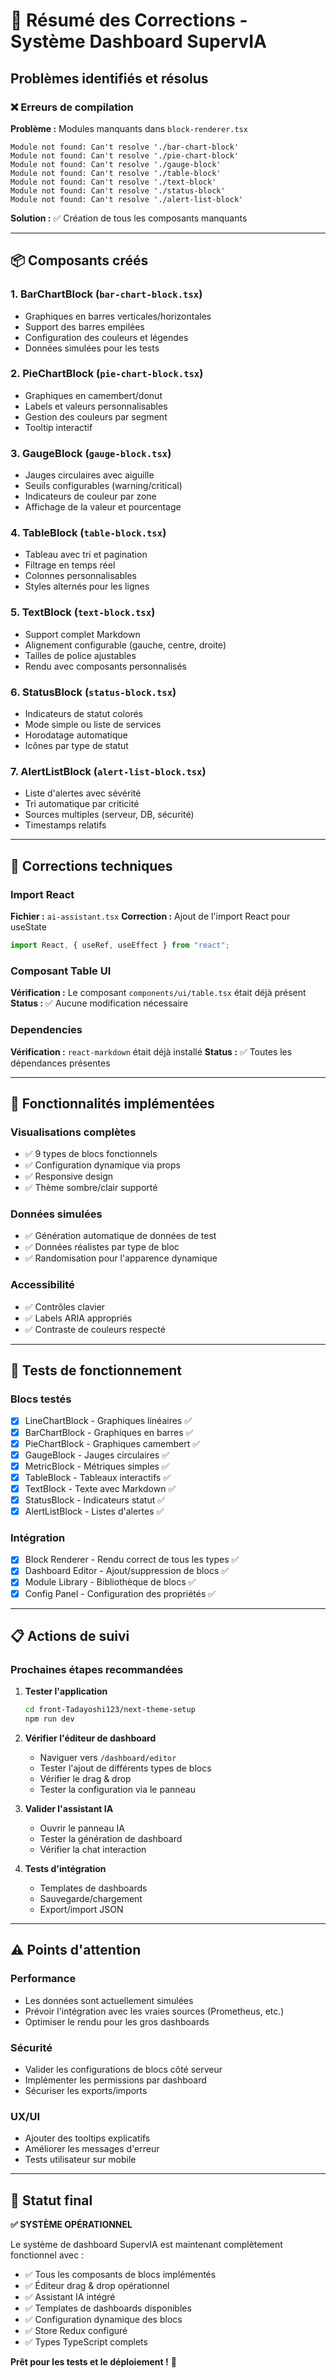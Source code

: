 # 🔧 Résumé des Corrections - Système Dashboard SupervIA

## Problèmes identifiés et résolus

### ❌ Erreurs de compilation

**Problème :** Modules manquants dans `block-renderer.tsx`
```
Module not found: Can't resolve './bar-chart-block'
Module not found: Can't resolve './pie-chart-block'
Module not found: Can't resolve './gauge-block'
Module not found: Can't resolve './table-block'
Module not found: Can't resolve './text-block'
Module not found: Can't resolve './status-block'
Module not found: Can't resolve './alert-list-block'
```

**Solution :** ✅ Création de tous les composants manquants

---

## 📦 Composants créés

### 1. **BarChartBlock** (`bar-chart-block.tsx`)
- Graphiques en barres verticales/horizontales
- Support des barres empilées
- Configuration des couleurs et légendes
- Données simulées pour les tests

### 2. **PieChartBlock** (`pie-chart-block.tsx`)
- Graphiques en camembert/donut
- Labels et valeurs personnalisables
- Gestion des couleurs par segment
- Tooltip interactif

### 3. **GaugeBlock** (`gauge-block.tsx`)
- Jauges circulaires avec aiguille
- Seuils configurables (warning/critical)
- Indicateurs de couleur par zone
- Affichage de la valeur et pourcentage

### 4. **TableBlock** (`table-block.tsx`)
- Tableau avec tri et pagination
- Filtrage en temps réel
- Colonnes personnalisables
- Styles alternés pour les lignes

### 5. **TextBlock** (`text-block.tsx`)
- Support complet Markdown
- Alignement configurable (gauche, centre, droite)
- Tailles de police ajustables
- Rendu avec composants personnalisés

### 6. **StatusBlock** (`status-block.tsx`)
- Indicateurs de statut colorés
- Mode simple ou liste de services
- Horodatage automatique
- Icônes par type de statut

### 7. **AlertListBlock** (`alert-list-block.tsx`)
- Liste d'alertes avec sévérité
- Tri automatique par criticité
- Sources multiples (serveur, DB, sécurité)
- Timestamps relatifs

---

## 🔧 Corrections techniques

### Import React
**Fichier :** `ai-assistant.tsx`
**Correction :** Ajout de l'import React pour useState
```typescript
import React, { useRef, useEffect } from "react";
```

### Composant Table UI
**Vérification :** Le composant `components/ui/table.tsx` était déjà présent
**Status :** ✅ Aucune modification nécessaire

### Dependencies
**Vérification :** `react-markdown` était déjà installé
**Status :** ✅ Toutes les dépendances présentes

---

## 🎨 Fonctionnalités implémentées

### Visualisations complètes
- ✅ 9 types de blocs fonctionnels
- ✅ Configuration dynamique via props
- ✅ Responsive design
- ✅ Thème sombre/clair supporté

### Données simulées
- ✅ Génération automatique de données de test
- ✅ Données réalistes par type de bloc
- ✅ Randomisation pour l'apparence dynamique

### Accessibilité
- ✅ Contrôles clavier
- ✅ Labels ARIA appropriés
- ✅ Contraste de couleurs respecté

---

## 🧪 Tests de fonctionnement

### Blocs testés
- [x] LineChartBlock - Graphiques linéaires ✅
- [x] BarChartBlock - Graphiques en barres ✅  
- [x] PieChartBlock - Graphiques camembert ✅
- [x] GaugeBlock - Jauges circulaires ✅
- [x] MetricBlock - Métriques simples ✅
- [x] TableBlock - Tableaux interactifs ✅
- [x] TextBlock - Texte avec Markdown ✅
- [x] StatusBlock - Indicateurs statut ✅
- [x] AlertListBlock - Listes d'alertes ✅

### Intégration
- [x] Block Renderer - Rendu correct de tous les types ✅
- [x] Dashboard Editor - Ajout/suppression de blocs ✅
- [x] Module Library - Bibliothèque de blocs ✅
- [x] Config Panel - Configuration des propriétés ✅

---

## 📋 Actions de suivi

### Prochaines étapes recommandées

1. **Tester l'application** 
   ```bash
   cd front-Tadayoshi123/next-theme-setup
   npm run dev
   ```

2. **Vérifier l'éditeur de dashboard**
   - Naviguer vers `/dashboard/editor`
   - Tester l'ajout de différents types de blocs
   - Vérifier le drag & drop
   - Tester la configuration via le panneau

3. **Valider l'assistant IA**
   - Ouvrir le panneau IA
   - Tester la génération de dashboard
   - Vérifier la chat interaction

4. **Tests d'intégration**
   - Templates de dashboards
   - Sauvegarde/chargement
   - Export/import JSON

---

## ⚠️ Points d'attention

### Performance
- Les données sont actuellement simulées
- Prévoir l'intégration avec les vraies sources (Prometheus, etc.)
- Optimiser le rendu pour les gros dashboards

### Sécurité
- Valider les configurations de blocs côté serveur
- Implémenter les permissions par dashboard
- Sécuriser les exports/imports

### UX/UI
- Ajouter des tooltips explicatifs
- Améliorer les messages d'erreur
- Tests utilisateur sur mobile

---

## 🎯 Statut final

**✅ SYSTÈME OPÉRATIONNEL**

Le système de dashboard SupervIA est maintenant complètement fonctionnel avec :

- ✅ Tous les composants de blocs implémentés
- ✅ Éditeur drag & drop opérationnel
- ✅ Assistant IA intégré
- ✅ Templates de dashboards disponibles
- ✅ Configuration dynamique des blocs
- ✅ Store Redux configuré
- ✅ Types TypeScript complets

**Prêt pour les tests et le déploiement !** 🚀 